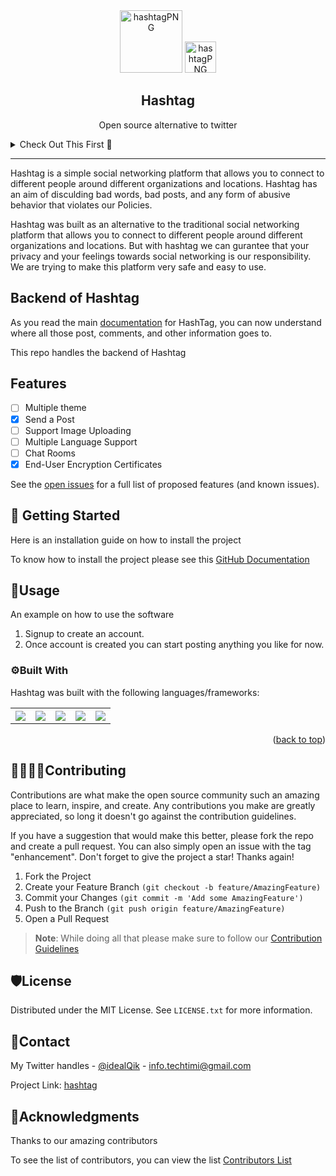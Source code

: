 <div align="center">

<img src="https://33333.cdn.cke-cs.com/kSW7V9NHUXugvhoQeFaf/images/331ffcc2d23a57ec5e08dfc793153cef90fac094a952ed45.png" alt="hashtagPNG" width="100px" height="100px">
<img src="https://33333.cdn.cke-cs.com/kSW7V9NHUXugvhoQeFaf/images/895c2a7d8c467d8ca4c38c4ff4240d6c565a87666f181ddb.png" alt="hashtagPNG" width="50px" height="50px">

</div>

<div align="center">

## Hashtag 

<p>
Open source alternative to twitter
</p>
</div>

<details>
<summary>Check Out This First 🧐</summary>

<ol>
<li>

[view original documentation](https://github.com/creative-tutorials/hashtag#readme)

</li>
</ol>

</details>

---

Hashtag is a simple social networking platform that allows you to connect to different people around different organizations and locations. Hashtag has an aim of disculding bad words, bad posts, and any form of abusive behavior that violates our Policies.

Hashtag was built as an alternative to the traditional social networking platform that allows you to connect to different people around different organizations and locations. But with hashtag we can gurantee that your privacy and your feelings towards social networking is our responsibility. We are trying to make this platform very safe and easy to use.


## Backend of Hashtag

As you read the main [documentation](README.md) for HashTag, you can now understand where all those post, comments, and other information goes to.

This repo handles the backend of Hashtag


## Features

- [ ] Multiple theme
- [x] Send a Post
- [ ] Support Image Uploading
- [ ] Multiple Language Support
- [ ] Chat Rooms
- [x] End-User Encryption Certificates

See the [open issues](https://github.com/creative-tutorials/hashtag/issues) for a full list of proposed features (and known issues).

## 📣 Getting Started
Here is an installation guide on how to install the project

To know how to install the project please see this [GitHub Documentation](https://github.com/creative-tutorials/hashtag#getting-started)

## 🔭Usage
An example on how to use the software

1. Signup to create an account.
2. Once account is created you can start posting anything you like for now.

### ⚙Built With

Hashtag was built with the following languages/frameworks:

<table>
<tr>
<th>

<a href="https://reactjs.org/">

<img src="https://shields.io/badge/React-2A3143?logo=react&style=for-the-badge" />

</th>

<th>

<a href="https://expressjs.com/">

<img src="https://shields.io/badge/Express-2A3143?logo=express&style=for-the-badge" />

</a>
</th>

<th>

<a href="https://nodejs.org/">

<img src="https://shields.io/badge/Nodejs-2A3143?logo=node.js&style=for-the-badge" />

</a>
</th>

<th>

<a href="https://firebase.google.com/">

<img src="https://shields.io/badge/Firebase-2A3143?logo=firebase&style=for-the-badge" />

</a>
</th>

<th>

<a href="https://www.mongodb.com/">

<img src="https://shields.io/badge/MongoDB-2A3143?logo=mongodb&style=for-the-badge" />

</a>
</th>

</tr>
</table>

<p align="right">(<a href="#readme-top">back to top</a>)</p>

## 👨‍👩‍👧‍👦Contributing

Contributions are what make the open source community such an amazing place to learn, inspire, and create. Any contributions you make are greatly appreciated, so long it doesn't go against the contribution guidelines.

If you have a suggestion that would make this better, please fork the repo and create a pull request. You can also simply open an issue with the tag "enhancement". Don't forget to give the project a star! Thanks again!

1. Fork the Project
2. Create your Feature Branch `(git checkout -b feature/AmazingFeature)`
3. Commit your Changes `(git commit -m 'Add some AmazingFeature')`
4. Push to the Branch `(git push origin feature/AmazingFeature)`
5. Open a Pull Request

> **Note**: While doing all that please make sure to follow our [Contribution Guidelines](https://github.com/creative-tutorials/hashtag/blob/master/CONTRIBUTING.md)

## 🛡License
Distributed under the MIT License. See `LICENSE.txt` for more information.

## 📩Contact
My Twitter handles - [@idealQik](https://twitter.com/IdealQik) - info.techtimi@gmail.com

Project Link: [hashtag](https://github.com/creative-tutorials/hashtag)

<!-- ACKNOWLEDGMENTS -->
## 🤝Acknowledgments

Thanks to our amazing contributors

To see the list of contributors, you can view the list [Contributors List](https://github.com/creative-tutorials/hashtag#Acknowledgments)